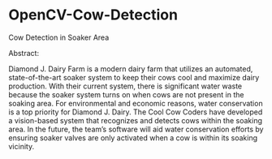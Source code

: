 # OpenCV-Cow-Detection
Cow Detection in Soaker Area

Abstract:

Diamond J. Dairy Farm is a modern dairy farm that utilizes an automated, state-of-the-art soaker system to keep their cows cool and maximize dairy production. With their current system, there is significant water waste because the soaker system turns on when cows are not present in the soaking area. For environmental and economic reasons, water conservation is a top priority for Diamond J. Dairy. The Cool Cow Coders have developed a vision-based system that recognizes and detects cows within the soaking area. In the future, the team’s software will aid water conservation efforts by ensuring soaker valves are only activated when a cow is within its soaking vicinity.
